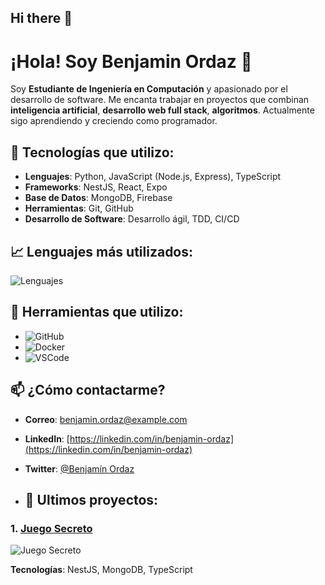## Hi there 👋

# ¡Hola! Soy Benjamin Ordaz 👋
Soy **Estudiante de Ingeniería en Computación** y apasionado por el desarrollo de software. Me encanta trabajar en proyectos que combinan **inteligencia artificial**, **desarrollo web full stack**, **algoritmos**. Actualmente sigo aprendiendo y creciendo como programador.

## 🚀 Tecnologías que utilizo:

- **Lenguajes**: Python, JavaScript (Node.js, Express), TypeScript
- **Frameworks**: NestJS, React, Expo
- **Base de Datos**: MongoDB, Firebase
- **Herramientas**: Git, GitHub
- **Desarrollo de Software**: Desarrollo ágil, TDD, CI/CD

## 📈 Lenguajes más utilizados:

![Lenguajes](https://github-readme-stats.vercel.app/api/top-langs/?username=Bensha025&layout=compact)

## 🔧 Herramientas que utilizo:

- ![GitHub](https://img.shields.io/badge/GitHub-000000?style=flat&logo=github&logoColor=white)
- ![Docker](https://img.shields.io/badge/Docker-2496ED?style=flat&logo=docker&logoColor=white)
- ![VSCode](https://img.shields.io/badge/VS%20Code-007ACC?style=flat&logo=visualstudiocode&logoColor=white)

## 📫 ¿Cómo contactarme?

- **Correo**: [benjamin.ordaz@example.com](mailto:benjamin.ordaz@example.com)
- **LinkedIn**: [https://linkedin.com/in/benjamin-ordaz](https://linkedin.com/in/benjamin-ordaz)
- **Twitter**: [@Benjamín Ordaz](https://twitter.com/BenjamínOrdaz)

- ## 📂 Ultimos proyectos:
### 1. [Juego Secreto](./assets/chatbot.png)

![Juego Secreto](https://drive.google.com/file/d/1pfMFtWE9qczRuSZbFd4bnJZ5GSwSTlcK/view?usp=sharing)

**Tecnologías**: NestJS, MongoDB, TypeScript
